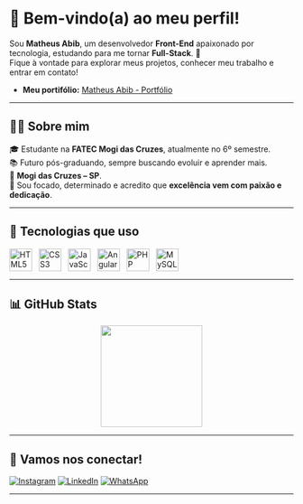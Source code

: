 # 👋 Bem-vindo(a) ao meu perfil!

Sou **Matheus Abib**, um desenvolvedor **Front-End** apaixonado por tecnologia, estudando para me tornar **Full-Stack**. 🚀  
Fique à vontade para explorar meus projetos, conhecer meu trabalho e entrar em contato!

- **Meu portifólio:** [Matheus Abib - Portfólio](https://matheus-abib-portifolio.up.railway.app/)  

---

## 🧑‍💻 Sobre mim

🎓 Estudante na **FATEC Mogi das Cruzes**, atualmente no 6º semestre.  
📚 Futuro pós-graduando, sempre buscando evoluir e aprender mais.  
📍 **Mogi das Cruzes – SP**.  
🧠 Sou focado, determinado e acredito que **excelência vem com paixão e dedicação**.

---

## 🚀 Tecnologias que uso

<div style="display: flex; gap: 12px; flex-wrap: wrap; align-items: center;">
  <img src="https://cdn.jsdelivr.net/gh/devicons/devicon/icons/html5/html5-original.svg" height="40" alt="HTML5"/>
  <img src="https://cdn.jsdelivr.net/gh/devicons/devicon/icons/css3/css3-original.svg" height="40" alt="CSS3"/>
  <img src="https://cdn.jsdelivr.net/gh/devicons/devicon/icons/javascript/javascript-plain.svg" height="40" alt="JavaScript"/>
  <img src="https://cdn.jsdelivr.net/gh/devicons/devicon/icons/angularjs/angularjs-original.svg" height="40" alt="Angular"/>
  <img src="https://cdn.jsdelivr.net/gh/devicons/devicon/icons/php/php-original.svg" height="40" alt="PHP"/>
  <img src="https://cdn.jsdelivr.net/gh/devicons/devicon/icons/mysql/mysql-original.svg" height="40" alt="MySQL"/>
</div>

---

## 📊 GitHub Stats

<div align="center">
  <img height="180em" src="https://github-readme-stats.vercel.app/api/top-langs/?username=MatheusAbib&layout=compact&langs_count=8&theme=tokyonight&border_radius=10" />
</div>

---

## 📱 Vamos nos conectar!

[![Instagram](https://img.shields.io/badge/-Instagram-%23E4405F?style=for-the-badge&logo=instagram&logoColor=white)](https://www.instagram.com/mathabib_/)
[![LinkedIn](https://img.shields.io/badge/-LinkedIn-%230077B5?style=for-the-badge&logo=linkedin&logoColor=white)](https://www.linkedin.com/in/matheus-abib-382602301/)
[![WhatsApp](https://img.shields.io/badge/-WhatsApp-%2325D366?style=for-the-badge&logo=whatsapp&logoColor=white)](https://api.whatsapp.com/send?phone=5511975072008&text=Olá,%20gostaria%20de%20conectar%20contigo.)

---
